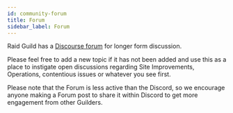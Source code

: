 ```yaml
---
id: community-forum
title: Forum
sidebar_label: Forum
---
```


Raid Guild has a [Discourse forum](https://forum.daohaus.club/c/raid-guild/13) for longer form discussion.

Please feel free to add a new topic if it has not been added and use this as a place to instigate open discussions regarding Site Improvements, Operations, contentious issues or whatever you see first.

Please note that the Forum is less active than the Discord, so we encourage anyone making a Forum post to share it within Discord to get more engagement from other Guilders.
